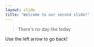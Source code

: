 ```yaml
---
layout: slide
title: "Welcome to our second slide!"
---
```

> There's no day like today  

Use the left arrow to go back!

